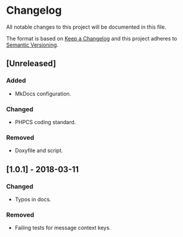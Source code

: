 # Changelog
All notable changes to this project will be documented in this file.

The format is based on [Keep a Changelog](http://keepachangelog.com/en/1.0.0/)
and this project adheres to [Semantic Versioning](http://semver.org/spec/v2.0.0.html).

## [Unreleased]
### Added
- MkDocs configuration.

### Changed
- PHPCS coding standard.

### Removed
- Doxyfile and script.


## [1.0.1] - 2018-03-11
### Changed
- Typos in docs.

### Removed
- Failing tests for message context keys.

